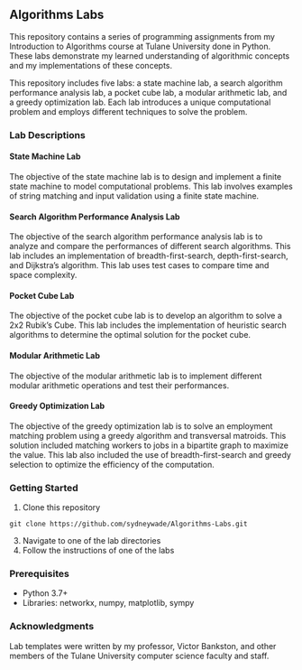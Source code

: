 ## **Algorithms Labs**
This repository contains a series of programming assignments from my Introduction to Algorithms course at Tulane University done in Python. These labs demonstrate my learned understanding of algorithmic concepts and my implementations of these concepts.

This repository includes five labs: a state machine lab, a search algorithm performance analysis lab, a pocket cube lab, a modular arithmetic lab, and a greedy optimization lab. Each lab introduces a unique computational problem and employs different techniques to solve the problem.

### **Lab Descriptions**
#### **State Machine Lab**
The objective of the state machine lab is to design and implement a finite state machine to model computational problems. This lab involves examples of string matching and input validation using a finite state machine.

#### **Search Algorithm Performance Analysis Lab**
The objective of the search algorithm performance analysis lab is to analyze and compare the performances of different search algorithms. This lab includes an implementation of breadth-first-search, depth-first-search, and Dijkstra’s algorithm. This lab uses test cases to compare time and space complexity.

#### **Pocket Cube Lab**
The objective of the pocket cube lab is to develop an algorithm to solve a 2x2 Rubik’s Cube. This lab includes the implementation of heuristic search algorithms to determine the optimal solution for the pocket cube.

#### **Modular Arithmetic Lab**
The objective of the modular arithmetic lab is to implement different modular arithmetic operations and test their performances.

#### **Greedy Optimization Lab**
The objective of the greedy optimization lab is to solve an employment matching problem using a greedy algorithm and transversal matroids. This solution included matching workers to jobs in a bipartite graph to maximize the value. This lab also included the use of breadth-first-search and greedy selection to optimize the efficiency of the computation.

### **Getting Started**
1. Clone this repository
```
git clone https://github.com/sydneywade/Algorithms-Labs.git
```
3. Navigate to one of the lab directories
4. Follow the instructions of one of the labs

### **Prerequisites**
- Python 3.7+
- Libraries: networkx, numpy, matplotlib, sympy

### **Acknowledgments**
Lab templates were written by my professor, Victor Bankston, and other members of the Tulane University computer science faculty and staff.
